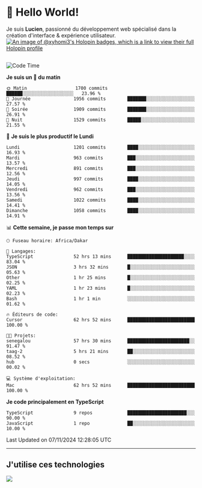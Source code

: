 # 👋 Hello World!

Je suis **Lucien**, passionné du développement web spécialisé dans la création d'interface & expérience utilisateur.
[![An image of @xyhomi3's Holopin badges, which is a link to view their full Holopin profile](https://holopin.me/xyhomi3)](https://holopin.io/@xyhomi3)

##

<!--START_SECTION:waka-->
![Code Time](http://img.shields.io/badge/Code%20Time-2%2C505%20hrs%2022%20mins-blue)

**Je suis un 🐤 du matin** 

```text
🌞 Matin                  1700 commits        ██████░░░░░░░░░░░░░░░░░░░   23.96 % 
🌆 Journée                1956 commits        ███████░░░░░░░░░░░░░░░░░░   27.57 % 
🌃 Soirée                 1909 commits        ███████░░░░░░░░░░░░░░░░░░   26.91 % 
🌙 Nuit                   1529 commits        █████░░░░░░░░░░░░░░░░░░░░   21.55 % 
```
📅 **Je suis le plus productif le Lundi** 

```text
Lundi                    1201 commits        ████░░░░░░░░░░░░░░░░░░░░░   16.93 % 
Mardi                    963 commits         ███░░░░░░░░░░░░░░░░░░░░░░   13.57 % 
Mercredi                 891 commits         ███░░░░░░░░░░░░░░░░░░░░░░   12.56 % 
Jeudi                    997 commits         ████░░░░░░░░░░░░░░░░░░░░░   14.05 % 
Vendredi                 962 commits         ███░░░░░░░░░░░░░░░░░░░░░░   13.56 % 
Samedi                   1022 commits        ████░░░░░░░░░░░░░░░░░░░░░   14.41 % 
Dimanche                 1058 commits        ████░░░░░░░░░░░░░░░░░░░░░   14.91 % 
```


📊 **Cette semaine, je passe mon temps sur** 

```text
🕑︎ Fuseau horaire: Africa/Dakar

💬 Langages: 
TypeScript               52 hrs 13 mins      █████████████████████░░░░   83.04 % 
JSON                     3 hrs 32 mins       █░░░░░░░░░░░░░░░░░░░░░░░░   05.63 % 
Other                    1 hr 25 mins        █░░░░░░░░░░░░░░░░░░░░░░░░   02.25 % 
YAML                     1 hr 23 mins        █░░░░░░░░░░░░░░░░░░░░░░░░   02.23 % 
Bash                     1 hr 1 min          ░░░░░░░░░░░░░░░░░░░░░░░░░   01.62 % 

🔥 Éditeurs de code: 
Cursor                   62 hrs 52 mins      █████████████████████████   100.00 % 

🐱‍💻 Projets: 
senegalou                57 hrs 30 mins      ███████████████████████░░   91.47 % 
taag-2                   5 hrs 21 mins       ██░░░░░░░░░░░░░░░░░░░░░░░   08.52 % 
hub                      0 secs              ░░░░░░░░░░░░░░░░░░░░░░░░░   00.02 % 

💻 Système d'exploitation: 
Mac                      62 hrs 52 mins      █████████████████████████   100.00 % 
```

**Je code principalement en TypeScript** 

```text
TypeScript               9 repos             ██████████████████████░░░   90.00 % 
JavaScript               1 repo              ██░░░░░░░░░░░░░░░░░░░░░░░   10.00 % 
```




 Last Updated on 07/11/2024 12:28:05 UTC
<!--END_SECTION:waka-->
---

## J'utilise ces technologies

<p align="left">
  <a href="https://skillicons.dev">
    <img src="https://skillicons.dev/icons?i=ts,js,md,scss,tailwind,react,docker,express,astro,vite,nextjs,vercel,figma,ableton" />
  </a>
</p>

